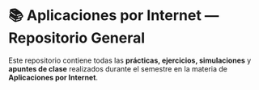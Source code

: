 # 📚 Aplicaciones por Internet — Repositorio General

Este repositorio contiene todas las **prácticas, ejercicios, simulaciones** y **apuntes de clase** realizados durante el semestre en la materia de **Aplicaciones por Internet**.